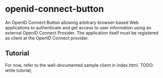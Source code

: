 openid-connect-button
=====================

An OpenID Connect Button allowing arbitrary browser-based Web applications to authenticate and get access to user information using an external OpenID Connect Provider. The application itself must be registered as client at the OpenID Connect provider.

Tutorial
--
For now, refer to the well-documented sample client in index.html.
TODO: write tutorial; 
